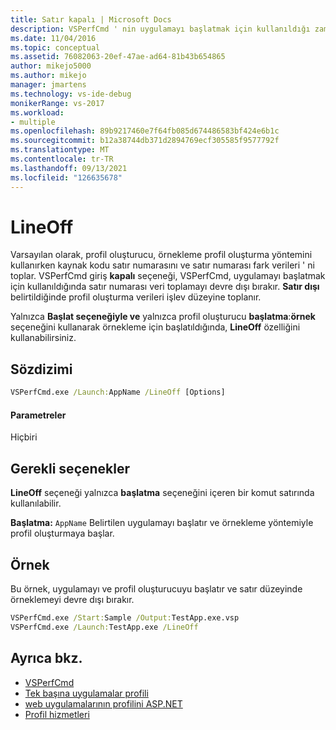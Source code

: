 ```yaml
---
title: Satır kapalı | Microsoft Docs
description: VSPerfCmd ' nin uygulamayı başlatmak için kullanıldığı zaman satır numarası veri toplamayı devre dışı bırakma seçeneğini öğrenin.
ms.date: 11/04/2016
ms.topic: conceptual
ms.assetid: 76082063-20ef-47ae-ad64-81b43b654865
author: mikejo5000
ms.author: mikejo
manager: jmartens
ms.technology: vs-ide-debug
monikerRange: vs-2017
ms.workload:
- multiple
ms.openlocfilehash: 89b9217460e7f64fb085d674486583bf424e6b1c
ms.sourcegitcommit: b12a38744db371d2894769ecf305585f9577792f
ms.translationtype: MT
ms.contentlocale: tr-TR
ms.lasthandoff: 09/13/2021
ms.locfileid: "126635678"
---
```

# <a name="lineoff"></a>LineOff
Varsayılan olarak, profil oluşturucu, örnekleme profil oluşturma yöntemini kullanırken kaynak kodu satır numarasını ve satır numarası fark verileri ' ni toplar. VSPerfCmd giriş **kapalı** seçeneği, VSPerfCmd, uygulamayı başlatmak için kullanıldığında satır numarası veri toplamayı devre dışı bırakır. **Satır dışı** belirtildiğinde profil oluşturma verileri işlev düzeyine toplanır.

 Yalnızca **Başlat seçeneğiyle ve** yalnızca profil oluşturucu **başlatma**:**örnek** seçeneğini kullanarak örnekleme için başlatıldığında, **LineOff** özelliğini kullanabilirsiniz.

## <a name="syntax"></a>Sözdizimi

```cmd
VSPerfCmd.exe /Launch:AppName /LineOff [Options]
```

#### <a name="parameters"></a>Parametreler
 Hiçbiri

## <a name="required-options"></a>Gerekli seçenekler
 **LineOff** seçeneği yalnızca **başlatma** seçeneğini içeren bir komut satırında kullanılabilir.

 **Başlatma:** `AppName` Belirtilen uygulamayı başlatır ve örnekleme yöntemiyle profil oluşturmaya başlar.

## <a name="example"></a>Örnek
 Bu örnek, uygulamayı ve profil oluşturucuyu başlatır ve satır düzeyinde örneklemeyi devre dışı bırakır.

```cmd
VSPerfCmd.exe /Start:Sample /Output:TestApp.exe.vsp
VSPerfCmd.exe /Launch:TestApp.exe /LineOff
```

## <a name="see-also"></a>Ayrıca bkz.
- [VSPerfCmd](../profiling/vsperfcmd.md)
- [Tek başına uygulamalar profili](../profiling/command-line-profiling-of-stand-alone-applications.md)
- [web uygulamalarının profilini ASP.NET](../profiling/command-line-profiling-of-aspnet-web-applications.md)
- [Profil hizmetleri](../profiling/command-line-profiling-of-services.md)
